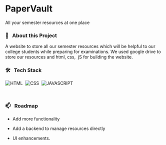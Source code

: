 # **PaperVault**

All your semester resources at one place
<br>

### 🔭 &nbsp; **About this Project**

A website to store all our semester resources which will be helpful to our college students while preparing for examinations. We used google drive to store our resources and html, css, &nbsp;jS for building the website.
<br>

### 🛠 &nbsp; **Tech Stack**

![HTML](https://img.shields.io/badge/html5%20-%23E34F26.svg?&style=for-the-badge&logo=html5&logoColor=white)&nbsp;
![CSS](https://img.shields.io/badge/css3%20-%231572B6.svg?&style=for-the-badge&logo=css3&logoColor=white)&nbsp;
![JAVASCRIPT](https://img.shields.io/badge/javascript%20-%23323330.svg?&style=for-the-badge&logo=javascript&logoColor=%23F7DF1E)&nbsp;

<br>

### 📫 &nbsp; **Roadmap**

- Add more functionality

- Add a backend to manage resources directly

- UI enhancements.
